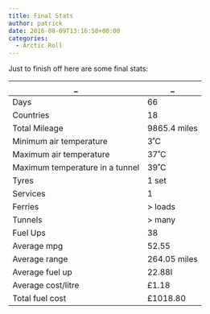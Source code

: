 ```yaml
---
title: Final Stats
author: patrick
date: 2016-08-09T13:16:50+00:00
categories:
  - Arctic Roll
---
```



Just to finish off here are some final stats:
<!--more-->

_      |_
---------|--------
Days	 | 66
Countries	 | 18
Total Mileage	 | 9865.4 miles
Minimum air temperature	 | 3˚C
Maximum air temperature	 | 37˚C
Maximum temperature in a tunnel	 | 39˚C
Tyres	 | 1 set
Services	 | 1
Ferries	 | > loads
Tunnels	 | > many
Fuel Ups	 | 38
Average mpg	 | 52.55
Average range	 | 264.05 miles
Average fuel up	 | 22.88l
Average cost/litre	 | £1.18
Total fuel cost	 | £1018.80
